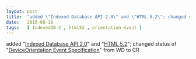 ```yaml
---
layout: post
title:  "added \"Indexed Database API 2.0\" and \"HTML 5.2\"; changed status of \"DeviceOrientation Event Specification\" from WD to CR"
date:   2016-08-18
tags:   [ IndexedDB-2 , html52 , orientation-event ]
---
```


added "[Indexed Database API 2.0](/spec/IndexedDB-2)" and "[HTML 5.2](/spec/html52)"; changed status of "[DeviceOrientation Event Specification](/spec/orientation-event)" from WD to CR

